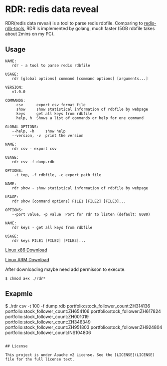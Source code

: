 RDR: redis data reveal
=================================================

RDR(redis data reveal) is a tool to parse redis rdbfile. Comparing to [redis-rdb-tools](https://github.com/sripathikrishnan/redis-rdb-tools), RDR is implemented by golang, much faster (5GB rdbfile takes about 2mins on my PC).

## Usage

```
NAME:
   rdr - a tool to parse redis rdbfile

USAGE:
   rdr [global options] command [command options] [arguments...]

VERSION:
   v1.0.0

COMMANDS:
     csv      export csv format file
     show     show statistical information of rdbfile by webpage
     keys     get all keys from rdbfile
     help, h  Shows a list of commands or help for one command
	
GLOBAL OPTIONS:
   --help, -h     show help
   --version, -v  print the version
```

```
NAME:
   rdr csv - export csv

USAGE:
   rdr csv -f dump.rdb

OPTIONS:
    -t top, -f rdbfile, -c export path file
```

```
NAME:
   rdr show - show statistical information of rdbfile by webpage

USAGE:
   rdr show [command options] FILE1 [FILE2] [FILE3]...

OPTIONS:
   --port value, -p value  Port for rdr to listen (default: 8080)
```

```
NAME:
   rdr keys - get all keys from rdbfile

USAGE:
   rdr keys FILE1 [FILE2] [FILE3]...
```

[Linux x86 Download](https://github.com/yard333/rdr/tree/master/releases/download/rdr-linux)

[Linux ARM Download](https://github.com/yard333/rdr/tree/master/releases/download/rdr-linux-arm)



After downloading maybe need add permisson to execute.

```
$ chmod a+x ./rdr*
```

## Exapmle
$ ./rdr csv -t 100 -f dump.rdb
portfolio:stock_follower_count:ZH314136
portfolio:stock_follower_count:ZH654106
portfolio:stock_follower:ZH617824
portfolio:stock_follower_count:ZH001019
portfolio:stock_follower_count:ZH346349
portfolio:stock_follower_count:ZH951803
portfolio:stock_follower:ZH924804
portfolio:stock_follower_count:INS104806
```

## License

This project is under Apache v2 License. See the [LICENSE](LICENSE) file for the full license text.
